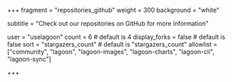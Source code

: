+++
fragment = "repositories_github"
weight = 300
background = "white"

subtitle = "Check out our repositories on GitHub for more information"

user = "uselagoon"
count = 6 # default is 4
display_forks = false # default is false
sort = "stargazers_count" # default is "stargazers_count"
allowlist = ["community", "lagoon", "lagoon-images", "lagoon-charts", "lagoon-cli", "lagoon-sync"]

+++

